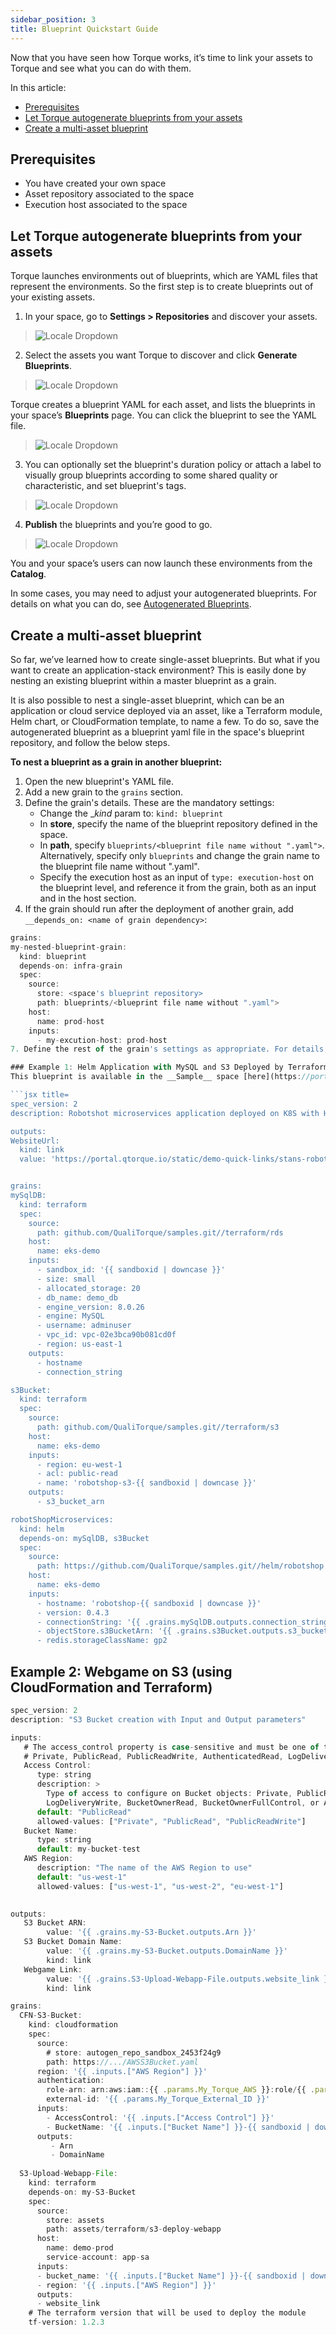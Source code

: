 ```yaml
---
sidebar_position: 3
title: Blueprint Quickstart Guide
---
```


Now that you have seen how Torque works, it’s time to link your assets to Torque and see what you can do with them.

In this article:
* [Prerequisites](#prerequisites)
* [Let Torque autogenerate blueprints from your assets](#let-torque-autogenerate-blueprints-from-your-assets)
* [Create a multi-asset blueprint](#create-a-multi-asset-blueprint)

## Prerequisites

* You have created your own space
* Asset repository associated to the space
* Execution host associated to the space

## Let Torque autogenerate blueprints from your assets

Torque launches environments out of blueprints, which are YAML files that represent the environments. So the first step is to create blueprints out of your existing assets.

1. In your space, go to __Settings > Repositories__ and discover your assets.

> ![Locale Dropdown](/img/discover-assets.png)

2. Select the assets you want Torque to discover and click __Generate Blueprints__.

> ![Locale Dropdown](/img/select-assets.png)
  
  Torque creates a blueprint YAML for each asset, and lists the blueprints in your space’s __Blueprints__ page. You can click the blueprint to see the YAML file.

> ![Locale Dropdown](/img/new-assets.png)

3. You can optionally set the blueprint's duration policy or attach a label to visually group blueprints according to some shared quality or characteristic, and set blueprint's tags.

> ![Locale Dropdown](/img/blueprint-options.png)

4. __Publish__ the blueprints and you’re good to go.

> ![Locale Dropdown](/img/publish-blueprint.png)
  
  You and your space’s users can now launch these environments from the **Catalog**. 

  In some cases, you may need to adjust your autogenerated blueprints. For details on what you can do, see [Autogenerated Blueprints](/blueprint-designer-guide/autogenerated%20blueprints).

## Create a multi-asset blueprint
So far, we’ve learned how to create single-asset blueprints. But what if you want to create an application-stack environment? This is easily done by nesting an existing blueprint within a master blueprint as a grain. 

It is also possible to nest a single-asset blueprint, which can be an application or cloud service deployed via an asset, like a Terraform module, Helm chart, or CloudFormation template, to name a few. To do so, save the autogenerated blueprint as a blueprint yaml file in the space's blueprint repository, and follow the below steps.


__To nest a blueprint as a grain in another blueprint:__
1. Open the new blueprint's YAML file.
2. Add a new grain to the ```grains``` section.
3. Define the grain's details. These are the mandatory settings:
    * Change the __kind_ param to: ```kind: blueprint```
    * In __store__, specify the name of the blueprint repository defined in the space.
    * In __path__, specify ```blueprints/<blueprint file name without ".yaml">```. Alternatively, specify only ```blueprints``` and change the grain name to the blueprint file name without ".yaml".
    * Specify the execution host as an input of ```type: execution-host``` on the blueprint level, and reference it from the grain, both as an input and in the host section.
6. If the grain should run after the deployment of another grain, add ```__depends_on: <name of grain dependency>```:
  ```jsx title=
grains:
  my-nested-blueprint-grain:
    kind: blueprint
    depends-on: infra-grain
    spec: 
      source:
        store: <space's blueprint repository>
        path: blueprints/<blueprint file name without ".yaml">
      host:
        name: prod-host
      inputs:
        - my-excution-host: prod-host 
7. Define the rest of the grain's settings as appropriate. For details, see [Blueprint YAML](/blueprint-designer-guide/blueprints).

### Example 1: Helm Application with MySQL and S3 Deployed by Terraform
This blueprint is available in the __Sample__ space [here](https://portal.qtorque.io/Sample/blueprints/[Sample]Helm%20Application%20with%20MySql%20and%20S3%20Deployed%20by%20Terraform), which deploys 2 Terraform modules and a Helm chart:

```jsx title=
spec_version: 2
description: Robotshot microservices application deployed on K8S with Helm and RDS deployed with TF

outputs:
  WebsiteUrl:
    kind: link
    value: 'https://portal.qtorque.io/static/demo-quick-links/stans-robot-shop.html'


grains:
  mySqlDB:
    kind: terraform
    spec:
      source:
        path: github.com/QualiTorque/samples.git//terraform/rds
      host:
        name: eks-demo
      inputs:
        - sandbox_id: '{{ sandboxid | downcase }}'
        - size: small 
        - allocated_storage: 20
        - db_name: demo_db
        - engine_version: 8.0.26
        - engine: MySQL
        - username: adminuser
        - vpc_id: vpc-02e3bca90b081cd0f
        - region: us-east-1
      outputs:
        - hostname
        - connection_string

  s3Bucket:
    kind: terraform
    spec: 
      source:
        path: github.com/QualiTorque/samples.git//terraform/s3
      host:
        name: eks-demo
      inputs:
        - region: eu-west-1
        - acl: public-read
        - name: 'robotshop-s3-{{ sandboxid | downcase }}'
      outputs:
        - s3_bucket_arn

  robotShopMicroservices:
    kind: helm
    depends-on: mySqlDB, s3Bucket
    spec:
      source:
        path: https://github.com/QualiTorque/samples.git//helm/robotshop
      host:
        name: eks-demo
      inputs:
        - hostname: 'robotshop-{{ sandboxid | downcase }}'
        - version: 0.4.3
        - connectionString: '{{ .grains.mySqlDB.outputs.connection_string }}'
        - objectStore.s3BucketArn: '{{ .grains.s3Bucket.outputs.s3_bucket_arn }}'
        - redis.storageClassName: gp2
```

## Example 2: Webgame on S3 (using CloudFormation and Terraform)

```jsx title=
spec_version: 2
description: "S3 Bucket creation with Input and Output parameters"

inputs:
   # The access_control property is case-sensitive and must be one of the following values: 
   # Private, PublicRead, PublicReadWrite, AuthenticatedRead, LogDeliveryWrite, BucketOwnerRead, BucketOwnerFullControl, or AwsExecRead
   Access Control:
      type: string
      description: >
        Type of access to configure on Bucket objects: Private, PublicRead, PublicReadWrite, AuthenticatedRead,
        LogDeliveryWrite, BucketOwnerRead, BucketOwnerFullControl, or AwsExecRead
      default: "PublicRead"
      allowed-values: ["Private", "PublicRead", "PublicReadWrite"]
   Bucket Name:
      type: string
      default: my-bucket-test
   AWS Region:
      description: "The name of the AWS Region to use"
      default: "us-west-1"
      allowed-values: ["us-west-1", "us-west-2", "eu-west-1"]
    

outputs:
   S3 Bucket ARN:
        value: '{{ .grains.my-S3-Bucket.outputs.Arn }}'
   S3 Bucket Domain Name:
        value: '{{ .grains.my-S3-Bucket.outputs.DomainName }}'
        kind: link
   Webgame Link:
        value: '{{ .grains.S3-Upload-Webapp-File.outputs.website_link }}'
        kind: link

grains:
  CFN-S3-Bucket:
    kind: cloudformation
    spec: 
      source:
        # store: autogen_repo_sandbox_2453f24g9
        path: https://.../AWSS3Bucket.yaml
      region: '{{ .inputs.["AWS Region"] }}'
      authentication:
        role-arn: arn:aws:iam::{{ .params.My_Torque_AWS }}:role/{{ .params.My_Torque_Agent_IAM_Role }}
        external-id: '{{ .params.My_Torque_External_ID }}'
      inputs:
        - AccessControl: '{{ .inputs.["Access Control"] }}'
        - BucketName: '{{ .inputs.["Bucket Name"] }}-{{ sandboxid | downcase }}'
      outputs:
         - Arn
         - DomainName
  
  S3-Upload-Webapp-File:
    kind: terraform
    depends-on: my-S3-Bucket
    spec:
      source:
        store: assets
        path: assets/terraform/s3-deploy-webapp
      host:
        name: demo-prod
        service-account: app-sa
      inputs:
      - bucket_name: '{{ .inputs.["Bucket Name"] }}-{{ sandboxid | downcase }}'
      - region: '{{ .inputs.["AWS Region"] }}'
      outputs:
      - website_link
    # The terraform version that will be used to deploy the module
    tf-version: 1.2.3

```